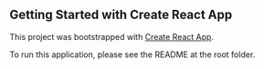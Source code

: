 ## Getting Started with Create React App

This project was bootstrapped with [Create React App](https://github.com/facebook/create-react-app).

To run this application, please see the README at the root folder.
